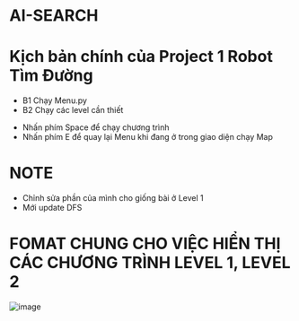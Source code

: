 # AI-SEARCH

# Kịch bản chính của Project 1 Robot Tìm Đường
 + B1	Chạy Menu.py
 + B2  Chạy các level cần thiết
- Nhấn phím Space để chạy chương trình
- Nhấn phím E để quay lại Menu khi đang ở trong giao diện chạy Map

# NOTE
 + Chỉnh sửa phần của mình cho giống bài ở Level 1
 + Mới update DFS
# FOMAT CHUNG CHO VIỆC HIỂN THỊ CÁC CHƯƠNG TRÌNH LEVEL 1, LEVEL 2
![image](https://github.com/TrietTruong2243/AI-SEARCH/assets/95559644/0fa734bc-d8ef-48f1-99a2-8cd182bb3acc)
